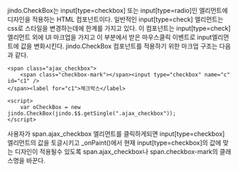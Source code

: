 jindo.CheckBox는 input[type=checkbox] 또는 input[type=radio]인 엘리먼트에 디자인을 적용하는 HTML 컴포넌트이다. 일반적인 input[type=check] 엘리먼트는 css로 스타일을 변경하는데에 한계를 가지고 있다. 이 컴포넌트는 input[type=check] 엘리먼트 외에 UI 마크업을 가지고 이 부분에서 받은 마우스클릭 이벤트로 input엘리먼트에 값을 변화시킨다. 
jindo.CheckBox 컴포넌트를 적용하기 위한 마크업 구조는 다음과 같다.

	<span class="ajax_checkbox">
	    <span class="checkbox-mark"></span><input type="checkbox" name="c" id="c1" />
	</span><label for="c1">체크박스</label>
	 
	<script>
	    var oCheckBox = new jindo.CheckBox(jindo.$$.getSingle(".ajax_checkbox"));
	</script>

사용자가 span.ajax_checkbox 엘리먼트를 클릭하게되면 input[type=checkbox] 엘리먼트의 값을 토글시키고 _onPaint()에서 현재 input[type=checkbox]의 값에 맞는 디자인이 적용될수 있도록 span.ajax_checkbox나 span.checkbox-mark의 클래스명을 바꾼다.